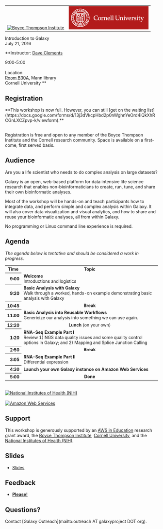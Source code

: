<div class='center'>
<table>
  <tr>
    <td style=" border: none; text-align: center; vertical-align: middle;"> <a href='http://bti.cornell.edu/'><img src="/src/images/logos/BTILogo.png" alt="Boyce Thompson Institute" width="263" /></a> &nbsp;&nbsp; <a href='http://cornell.edu/'><img src="/src/images/logos/CornellLogoSmall.gif" alt="Cornell University" width="263" /></a> </td>
  </tr>
</table>


<div class='title'>Introduction to Galaxy<br />July 21, 2016</div>

**Instructor: [Dave Clements](/src/people/dave-clements/index.md)

9:00-5:00<br /><br />
Location <br />
[Room B30A](https://mannlib.cornell.edu/rooms-labs/classrooms-labs/b30a-computer-lab), Mann library<br />
Cornell University
**
</div>

## Registration

<div class='center'>
**This workshop is now full.  However, you can still [get on the waiting list](https://docs.google.com/forms/d/13j3dVkcpHbd2p0nWghnYeOrd4iQkXhRCGnLXCZpvp-k/viewform).**
</div><br />


Registration is free and open to any member of the Boyce Thompson Institute and the Cornell research community. Space is available on a first-come, first served basis.

## Audience

Are you a life scientist who needs to do complex analysis on large datasets?

Galaxy is an open, web-based platform for data intensive life science research that enables non-bioinformaticians to create, run, tune, and share their own bioinformatic analyses.

Most of the workshop will be hands-on and teach participants how to integrate data, and perform simple and complex analysis within Galaxy.  It will also cover data visualization and visual analytics, and how to share and reuse your bioinformatic analyses, all from within Galaxy.

No programming or Linux command line experience is required.

## Agenda

*The agenda below is tentative and should be considered a work in progress.*

<table>
  <tr class="th" >
    <th> Time </th>
    <th> Topic </th>
  </tr>
  <tr>
    <th style=" text-align: right;"> 9:00 </th>
    <td> <strong>Welcome</strong><div class='indent'>Introductions and logistics</div> </td>
  </tr>
  <tr>
    <th style=" text-align: right;"> 9:20 </th>
    <td> <strong>Basic Analysis with Galaxy</strong><div class='indent'>Walk through a worked, hands-on example demonstrating basic analysis with Galaxy</div> </td>
  </tr>
  <tr>
    <th style=" text-align: right;"> 10:45 </th>
    <td style=" text-align: center;"> <strong>Break</strong> </td>
  </tr>
  <tr>
    <th style=" text-align: right;"> 11:00 </th>
    <td> <strong>Basic Analysis into Reusable Workflows</strong><div class='indent'>Genericize our analysis into something we can use again.</div> </td>
  </tr>
  <tr>
    <th style=" text-align: right;"> 12:20 </th>
    <td style=" text-align: center;"> <strong>Lunch</strong> (on your own) </td>
  </tr>
  <tr>
    <th style=" text-align: right;"> 1:20 </th>
    <td> <strong>RNA-Seq Example Part I</strong><div class='indent'>Review 1) NGS data quality issues and some quality control options in Galaxy; and 2) Mapping and Splice Junction Calling</div> </td>
  </tr>
  <tr>
    <th style=" text-align: right;"> 2:50 </th>
    <td style=" text-align: center;"> <strong>Break</strong> </td>
  </tr>
  <tr>
    <th style=" text-align: right;"> 3:05 </th>
    <td> <strong>RNA-Seq Example Part II</strong><div class='indent'> Differential expression</div> </td>
  </tr>
  <tr>
    <th style=" text-align: right;"> 4:30 </th>
    <td> <strong>Launch your own Galaxy instance on Amazon Web Services</strong> </td>
  </tr>
  <tr>
    <th style=" text-align: right;"> 5:00 </th>
    <td style=" text-align: center;"> <strong>Done</strong> </td>
  </tr>
</table>



<div class='right'><br />
<a href='http://www.nih.gov/'><img src="/src/images/logos/NIHwithTagline.png" alt="National Institutes of Health (NIH)" width="220" /></a><br /><br />
<div class='right'><a href='http://aws.amazon.com/'><img src="/src/images/logos/AWSLogo.png" alt="Amazon Web Services" width="120" /></a></div></div>

## Support

This workshop is generously supported by an [AWS in Education](http://aws.amazon.com/education/) research grant award, the [Boyce Thompson Institute](http://bti.cornell.edu/), [Cornell University](http://cornell.edu/), and the [National Institutes of Health (NIH)](http://www.nih.gov/).

## Slides

* [Slides](https://depot.galaxyproject.org/hub/attachments/documents/presentations/20160CornellWorkshop.pdf)

## Feedback

* **[Please!](http://bit.ly/btigxy_feedback)**

## Questions?

Contact [Galaxy Outreach](mailto:outreach AT galaxyproject DOT org).
